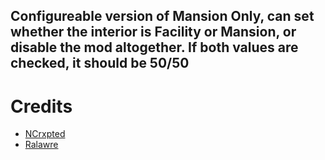## Configureable version of Mansion Only, can set whether the interior is Facility or Mansion, or disable the mod altogether. If both values are checked, it should be 50/50

# Credits
- [NCrxpted](https://thunderstore.io/c/lethal-company/p/Ncrxpted/MansionOnly/)
- [Ralawre](https://thunderstore.io/c/lethal-company/p/Ralawre/FacilityOnly/)
